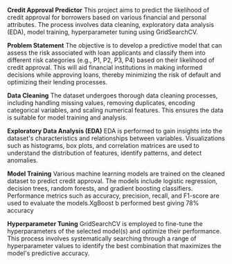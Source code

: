 **Credit Approval Predictor**
This project aims to predict the likelihood of credit approval for borrowers based on various financial and personal attributes. The process involves data cleaning, exploratory data analysis (EDA), model training, hyperparameter tuning using GridSearchCV.

**Problem Statement**
The objective is to develop a predictive model that can assess the risk associated with loan applicants and classify them into different risk categories (e.g., P1, P2, P3, P4) based on their likelihood of credit approval. This will aid financial institutions in making informed decisions while approving loans, thereby minimizing the risk of default and optimizing their lending processes.

**Data Cleaning**
The dataset undergoes thorough data cleaning processes, including handling missing values, removing duplicates, encoding categorical variables, and scaling numerical features. This ensures the data is suitable for model training and analysis.

**Exploratory Data Analysis (EDA)**
EDA is performed to gain insights into the dataset's characteristics and relationships between variables. Visualizations such as histograms, box plots, and correlation matrices are used to understand the distribution of features, identify patterns, and detect anomalies.

**Model Training**
Various machine learning models are trained on the cleaned dataset to predict credit approval. The models include logistic regression, decision trees, random forests, and gradient boosting classifiers. Performance metrics such as accuracy, precision, recall, and F1-score are used to evaluate the models.XgBoost b performed best giving 78% accuracy

**Hyperparameter Tuning**
GridSearchCV is employed to fine-tune the hyperparameters of the selected model(s) and optimize their performance. This process involves systematically searching through a range of hyperparameter values to identify the best combination that maximizes the model's predictive accuracy.

